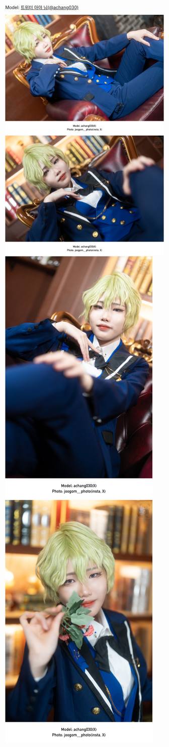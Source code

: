 ﻿---
dddd: 2024.06.07 미드나잇 블란서
nickname: 아야
sns_type: x
sns_id: achang030
---

<a name="achang030"></a>
Model: <a href="https://x.com/achang030" target="_blank">트위터 아야 님(@achang030)</a>

![1IMG5799.jpg](/assets/img/2024/06-07/아야/1IMG5799.jpg)
![2IMG5802.jpg](/assets/img/2024/06-07/아야/2IMG5802.jpg)
![3IMG5801.jpg](/assets/img/2024/06-07/아야/3IMG5801.jpg)
![4IMG5803.jpg](/assets/img/2024/06-07/아야/4IMG5803.jpg)
